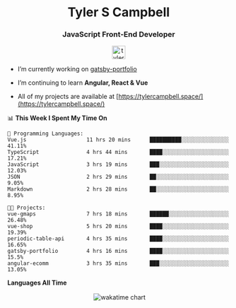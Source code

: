 <h1 align="center">Tyler S Campbell</h1>
<h3 align="center">JavaScript Front-End Developer</h3>
<p align="center">
<a href="https://linkedin.com/in/tyler-campbell36" target="blank"><img align="center" src="https://cdn.jsdelivr.net/npm/simple-icons@3.0.1/icons/linkedin.svg" alt="tyler-campbell36" height="30" width="30" /></a>
</p>

- I’m currently working on [gatsby-portfolio](https://github.com/t36campbell/gatsby-portfolio)

- I’m continuing to learn **Angular, React & Vue**

- All of my projects are available at [https://tylercampbell.space/](https://tylercampbell.space/)

<!--START_SECTION:waka-->
📊 **This Week I Spent My Time On** 

```text
💬 Programming Languages: 
Vue.js                   11 hrs 20 mins      ██████████░░░░░░░░░░░░░░░   41.11% 
TypeScript               4 hrs 44 mins       ████░░░░░░░░░░░░░░░░░░░░░   17.21% 
JavaScript               3 hrs 19 mins       ███░░░░░░░░░░░░░░░░░░░░░░   12.03% 
JSON                     2 hrs 29 mins       ██░░░░░░░░░░░░░░░░░░░░░░░   9.05% 
Markdown                 2 hrs 28 mins       ██░░░░░░░░░░░░░░░░░░░░░░░   8.95%

🐱‍💻 Projects: 
vue-gmaps                7 hrs 18 mins       ██████░░░░░░░░░░░░░░░░░░░   26.48% 
vue-shop                 5 hrs 20 mins       ████░░░░░░░░░░░░░░░░░░░░░   19.39% 
periodic-table-api       4 hrs 35 mins       ████░░░░░░░░░░░░░░░░░░░░░   16.65% 
gatsby-portfolio         4 hrs 16 mins       ████░░░░░░░░░░░░░░░░░░░░░   15.5% 
angular-ecomm            3 hrs 35 mins       ███░░░░░░░░░░░░░░░░░░░░░░   13.05%

```


<!--END_SECTION:waka-->
**Languages All Time** 
<p align="center">&nbsp;<img align="center" alt="wakatime chart"
src="https://wakatime.com/share/@738aac7f-8868-4bc3-a1df-4c36703ee4b6/f86255e0-cf1e-483e-9ae4-5c0fdb9a56f8.png"/></p>

